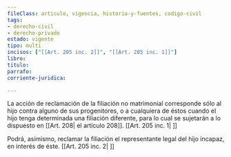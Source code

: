 ```yaml
---
fileClass: articulo, vigencia, historia-y-fuentes, codigo-civil
tags:
- derecho-civil
- derecho-privado
estado: vigente
tipo: multi
incisos: ["[[Art. 205 inc. 2]]", "[[Art. 205 inc. 1]]"]
libro:
titulo:
parrafo:
corriente-juridica:

---
```

La acción de reclamación de la filiación no matrimonial corresponde sólo al hijo contra alguno de sus progenitores, o a cualquiera de éstos cuando el hijo tenga determinada una filiación diferente, para lo cual se sujetarán a lo dispuesto en [[Art. 208| el artículo 208]]. [[Art. 205 inc. 1| ]]

Podrá, asimismo, reclamar la filiación el representante legal del hijo incapaz, en interés de éste. [[Art. 205 inc. 2| ]]